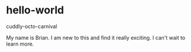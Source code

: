 # hello-world
cuddly-octo-carnival

My name is Brian. I am new to this and find it really exciting.
I can't wait to learn more. 
